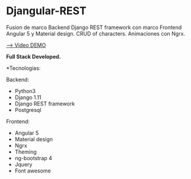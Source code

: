 # Djangular-REST
Fusion de marco Backend Django REST framework con marco Frontend Angular 5 y Material design.
CRUD of characters.
Animaciones con Ngrx.



<a href="https://www.youtube.com/watch?v=X2iSHZvFVzg">--> Video DEMO</a>

<b>Full Stack Developed.</b> 

*Tecnologias:

Backend:
- Python3
- Django 1.11
- Django REST framework
- Postgresql

Frontend:
- Angular 5
- Material design
- Ngrx
- Theming
- ng-bootstrap 4
- Jquery
- Font awesome
